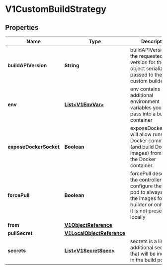 
# V1CustomBuildStrategy

## Properties
Name | Type | Description | Notes
------------ | ------------- | ------------- | -------------
**buildAPIVersion** | **String** | buildAPIVersion is the requested API version for the Build object serialized and passed to the custom builder |  [optional]
**env** | [**List&lt;V1EnvVar&gt;**](V1EnvVar.md) | env contains additional environment variables you want to pass into a builder container |  [optional]
**exposeDockerSocket** | **Boolean** | exposeDockerSocket will allow running Docker commands (and build Docker images) from inside the Docker container. |  [optional]
**forcePull** | **Boolean** | forcePull describes if the controller should configure the build pod to always pull the images for the builder or only pull if it is not present locally |  [optional]
**from** | [**V1ObjectReference**](V1ObjectReference.md) |  | 
**pullSecret** | [**V1LocalObjectReference**](V1LocalObjectReference.md) |  |  [optional]
**secrets** | [**List&lt;V1SecretSpec&gt;**](V1SecretSpec.md) | secrets is a list of additional secrets that will be included in the build pod |  [optional]



